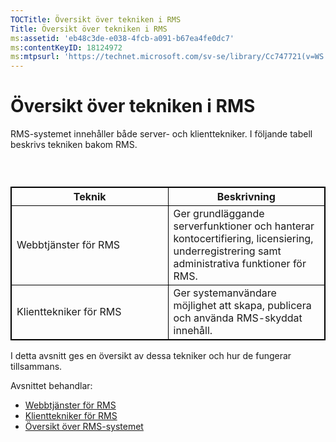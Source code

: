 ```yaml
---
TOCTitle: Översikt över tekniken i RMS
Title: Översikt över tekniken i RMS
ms:assetid: 'eb48c3de-e038-4fcb-a091-b67ea4fe0dc7'
ms:contentKeyID: 18124972
ms:mtpsurl: 'https://technet.microsoft.com/sv-se/library/Cc747721(v=WS.10)'
---
```


Översikt över tekniken i RMS
============================

RMS-systemet innehåller både server- och klienttekniker. I följande tabell beskrivs tekniken bakom RMS.

###  

 
<table style="border:1px solid black;">
<colgroup>
<col width="50%" />
<col width="50%" />
</colgroup>
<thead>
<tr class="header">
<th style="border:1px solid black;" >Teknik</th>
<th style="border:1px solid black;" >Beskrivning</th>
</tr>
</thead>
<tbody>
<tr class="odd">
<td style="border:1px solid black;">Webbtjänster för RMS</td>
<td style="border:1px solid black;">Ger grundläggande serverfunktioner och hanterar kontocertifiering, licensiering, underregistrering samt administrativa funktioner för RMS.</td>
</tr>
<tr class="even">
<td style="border:1px solid black;">Klienttekniker för RMS</td>
<td style="border:1px solid black;">Ger systemanvändare möjlighet att skapa, publicera och använda RMS-skyddat innehåll.</td>
</tr>
</tbody>
</table>
  
I detta avsnitt ges en översikt av dessa tekniker och hur de fungerar tillsammans.
  
Avsnittet behandlar:
  
-   [Webbtjänster för RMS](https://technet.microsoft.com/ed8dbb2e-0590-4502-afc4-54f66b96d515)  
-   [Klienttekniker för RMS](https://technet.microsoft.com/6980468a-fc8c-489b-966f-2921ec268e74)  
-   [Översikt över RMS-systemet](https://technet.microsoft.com/cbd14635-e17e-42b8-9fd8-6fdce42ffe07)
